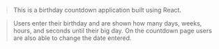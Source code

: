 > This is a birthday countdown application built using React.

> Users enter their birthday and are shown how many days, weeks, hours, and seconds until their big day. On the countdown page users are also able to change the date entered.
